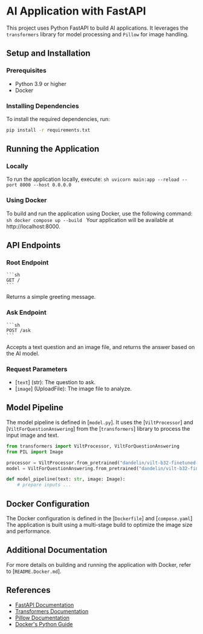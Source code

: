 # AI Application with FastAPI

This project uses Python FastAPI to build AI applications. It leverages the `transformers` library for model processing and `Pillow` for image handling.


## Setup and Installation

### Prerequisites

- Python 3.9 or higher
- Docker

### Installing Dependencies

To install the required dependencies, run:

```sh
pip install -r requirements.txt
```

## Running the Application
### Locally
To run the application locally, execute:
    ```sh
    uvicorn main:app --reload --port 8000 --host 0.0.0.0
    ```

### Using Docker
To build and run the application using Docker, use the following command:
    ```sh
    docker compose up --build
    ```
Your application will be available at http://localhost:8000.

## API Endpoints
### Root Endpoint
    ```sh
    GET /
    ```
Returns a simple greeting message.

### Ask Endpoint
    ```sh
    POST /ask
    ```
Accepts a text question and an image file, and returns the answer based on the AI model.

### Request Parameters

- [`text`] (str): The question to ask.
- [`image`] (UploadFile): The image file to analyze.

## Model Pipeline

The model pipeline is defined in [`model.py`]. It uses the [`ViltProcessor`] and [`ViltForQuestionAnswering`] from the [`transformers`] library to process the input image and text.

```py
from transformers import ViltProcessor, ViltForQuestionAnswering
from PIL import Image

processor = ViltProcessor.from_pretrained("dandelin/vilt-b32-finetuned-vqa")
model = ViltForQuestionAnswering.from_pretrained("dandelin/vilt-b32-finetuned-vqa")

def model_pipeline(text: str, image: Image):
    # prepare inputs ...
```

## Docker Configuration

The Docker configuration is defined in the [`Dockerfile`] and [`compose.yaml`] The application is built using a multi-stage build to optimize the image size and performance.

## Additional Documentation

For more details on building and running the application with Docker, refer to [`README.Docker.md`].

## References

- [FastAPI Documentation](https://fastapi.tiangolo.com/)
- [Transformers Documentation](https://huggingface.co/transformers/)
- [Pillow Documentation](https://pillow.readthedocs.io/)
- [Docker's Python Guide](https://docs.docker.com/language/python/)
```
